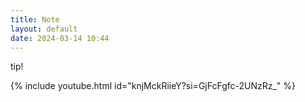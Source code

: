 ```yaml
---
title: Note
layout: default
date: 2024-03-14 10:44
---
```


tip!

{% include youtube.html id="knjMckRiieY?si=GjFcFgfc-2UNzRz_" %}
